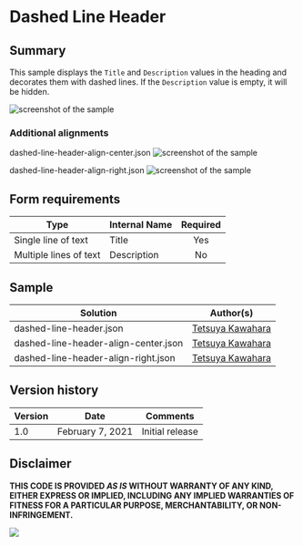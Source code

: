 # Dashed Line Header

## Summary
This sample displays the `Title` and `Description` values in the heading and decorates them with dashed lines. If the `Description` value is empty, it will be hidden.

![screenshot of the sample](./assets/screenshot.png)

### Additional alignments

dashed-line-header-align-center.json
![screenshot of the sample](./assets/screenshot_align-center.png)

dashed-line-header-align-right.json
![screenshot of the sample](./assets/screenshot_align-right.png)

## Form requirements

|Type                   |Internal Name|Required|
|-----------------------|-------------|:------:|
|Single line of text    |Title        |Yes     |
|Multiple lines of text |Description  |No      |

## Sample

Solution|Author(s)
--------|---------
dashed-line-header.json | [Tetsuya Kawahara](https://github.com/tecchan1107)
dashed-line-header-align-center.json | [Tetsuya Kawahara](https://github.com/tecchan1107)
dashed-line-header-align-right.json | [Tetsuya Kawahara](https://github.com/tecchan1107)

## Version history

Version |Date              |Comments
--------|------------------|--------
1.0     |February 7, 2021  |Initial release

## Disclaimer
**THIS CODE IS PROVIDED *AS IS* WITHOUT WARRANTY OF ANY KIND, EITHER EXPRESS OR IMPLIED, INCLUDING ANY IMPLIED WARRANTIES OF FITNESS FOR A PARTICULAR PURPOSE, MERCHANTABILITY, OR NON-INFRINGEMENT.**

<img src="https://pnptelemetry.azurewebsites.net/list-formatting/form-samples/dashed-line-header" />
